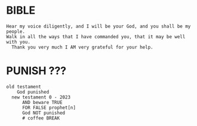 



# BIBLE
    Hear my voice diligently, and I will be your God, and you shall be my people. 
    Walk in all the ways that I have commanded you, that it may be well with you. 
      Thank you very much I AM very grateful for your help.   

# PUNISH ???   
    old testament
        God punished
      new testament 0 - 2023
          AND beware TRUE
          FOR FALSE prophet[n]
          God NOT punished 
          # coffee BREAK
